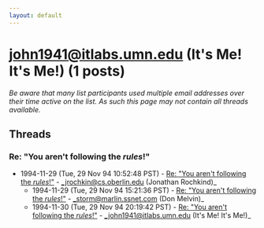 ```yaml
---
layout: default
---
```


# john1941@itlabs.umn.edu (It's Me! It's Me!) (1 posts)

_Be aware that many list participants used multiple email addresses over their time active on the list. As such this page may not contain all threads available._

## Threads

### Re: "You aren't following the _rules_!"
+ 1994-11-29 (Tue, 29 Nov 94 10:52:48 PST) - [Re: "You aren't following the _rules_!"](/archive/1994/11/15a8d99f0901e914fcf5f6898d839d986ea6c406ea5106d439843e1bfebb030a) - _jrochkin@cs.oberlin.edu (Jonathan Rochkind)_
  + 1994-11-29 (Tue, 29 Nov 94 15:21:36 PST) - [Re: "You aren't following the _rules_!"](/archive/1994/11/26bf8afda4f86775cca94700611f24659f5de9a44f23985977378718e8d95c56) - _storm@marlin.ssnet.com (Don Melvin)_
  + 1994-11-30 (Tue, 29 Nov 94 20:19:42 PST) - [Re: "You aren't following the _rules_!"](/archive/1994/11/eaef7312cbcd0e0ce5dcf50ac3c9536b2985b5e9ddd9708b936247a45dea7701) - _john1941@itlabs.umn.edu (It's Me! It's Me!)_

